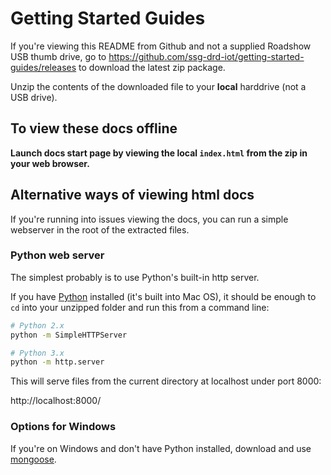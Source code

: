 # Getting Started Guides

If you're viewing this README from Github and not a supplied Roadshow USB thumb drive, go to https://github.com/ssg-drd-iot/getting-started-guides/releases to download the latest zip package.

Unzip the contents of the downloaded file to your **local** harddrive (not a USB drive).

## To view these docs offline

**Launch docs start page by viewing the local `index.html` from the zip in your web browser.**

## Alternative ways of viewing html docs

If you're running into issues viewing the docs, you can run a simple webserver in the root of the extracted files.

### Python web server

The simplest probably is to use Python's built-in http server. 

If you have [Python](http://python.org/) installed (it's built into Mac OS), it should be enough to `cd` into your unzipped folder and run this from a command line:

```bash
# Python 2.x
python -m SimpleHTTPServer
```

```bash
# Python 3.x
python -m http.server
```

This will serve files from the current directory at localhost under port 8000:

http://localhost:8000/

### Options for Windows

If you're on Windows and don't have Python installed, download and use [mongoose](https://cesanta.com/mongoose.shtml).
